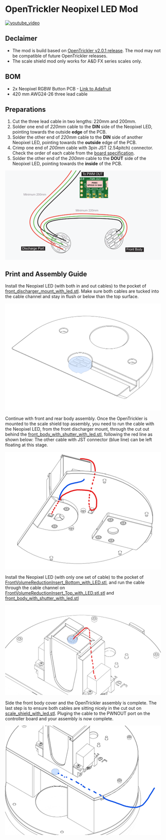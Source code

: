 # OpenTrickler Neopixel LED Mod

[![youtube_video](https://img.youtube.com/vi/Y1qmCO0_NH8/0.jpg)](https://www.youtube.com/watch?v=Y1qmCO0_NH8)

## Declaimer

- The mod is build based on [OpenTrickler v2.0.1 release](https://github.com/eamars/OpenTrickler/releases/tag/v2.0.1). The mod may not be compatible of future OpenTrickler releases. 
- The scale shield mod only works for A&D FX series scales only. 

## BOM

- 2x Neopixel RGBW Button PCB - [Link to Adafruit](https://www.adafruit.com/product/4776)
- 420 mm AWG24-26 three lead cable

## Preparations

1. Cut the three lead cable in two lengths: 220mm and 200mm. 
2. Solder one end of *220mm* cable to the **DIN** side of the Neopixel LED, pointing towards the outside **edge** of the PCB. 
3. Solder the other end of *220mm* cable to the **DIN** side of another Neopixel LED, pointing towards the **outside** edge of the PCB.
4. Crimp one end of *200mm* cable with 3pin JST (2.54pitch) connector. Check the order of each cable from the [board specification](https://github.com/eamars/RaspberryPi-Pico-Motor-Expansion-Board/blob/main/resources/opentrickler_pcb_v2_peripheral_annotation.drawio.png). 
5. Solder the other end of the *200mm* cable to the **DOUT** side of the Neopixel LED, pointing towards the **inside** of the PCB. 

![neopixel_cable_prep.png](resources/neopixel_cable_prep.png)

## Print and Assembly Guide

Install the Neopixel LED (with both in and out cables) to the pocket of [front_discharger_mount_with_led.stl](STL/front_discharger_mount_with_led.stl). Make sure both cables are tucked into the cable channel and stay in flush or below than the top surface. 

![install_neopixel_at_discharge_port.png](resources/install_neopixel_at_discharge_port.png)

Continue with front and rear body assembly. Once the OpenTrickler is mounted to the scale shield top assembly, you need to run the cable with the Neopixel LED, from the front discharger mount, through the cut out behind the [front_body_with_shutter_with_led.stl](STL/front_body_with_shutter_with_led.stl), following the red line as shown below: The other cable with JST connector (blue line) can be left floating at this stage. 

![cable_layout_bottom.png](resources/cable_layout_bottom.png)

Install the Neopixel LED (with only one set of cable) to the pocket of [FrontVolumeReductionInsert_Bottom_with_LED.stl](STL/FrontVolumeReductionInsert_Bottom_with_LED.stl), and run the cable through the cable channel on [FrontVolumeReductionInsert_Top_with_LED.stl.stl](STL/FrontVolumeReductionInsert_Top_with_LED.stl.stl) and [front_body_with_shutter_with_led.stl](STL/front_body_with_shutter_with_led.stl)

![cable_layout_top.png](resources/cable_layout_top.png)

Side the front body cover and the OpenTrickler assembly is complete. The last step is to ensure both cables are sitting nicely in the cut out on [scale_shield_with_led.stl](STL/scale_shield_with_led.stl). Pluging the cable to the PWNOUT port on the controller board and your assembly is now complete. 

![cable_layout_outside.png](resources/cable_layout_outside.png)
